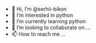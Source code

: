 - 👋 Hi, I’m @serhii-bikon
- 👀 I’m interested in python
- 🌱 I’m currently learning python
- 💞️ I’m looking to collaborate on ...
- 📫 How to reach me ...

<!---
serhii-bikon/serhii-bikon is a ✨ special ✨ repository because its `README.md` (this file) appears on your GitHub profile.
You can click the Preview link to take a look at your changes.
--->
